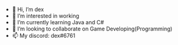 - 👋 Hi, I’m dex
- 👀 I’m interested in working
- 🌱 I’m currently learning Java and C#
- 💞️ I’m looking to collaborate on Game Developing(Programming)
- 📫 My discord: dex#6761
